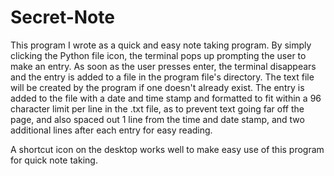 # Secret-Note

This program I wrote as a quick and easy note taking program.  By simply clicking the Python file icon, the terminal pops up prompting the user to make an entry.  As soon as the user presses enter, the terminal disappears and the entry is added to a file in the program file's directory.  The text file will be created by the program if one doesn't already exist.  The entry is added to the file with a date and time stamp and formatted to fit within a 96 character limit per line in the .txt file, as to prevent text going far off the page, and also spaced out 1 line from the time and date stamp, and two additional lines after each entry for easy reading.  

A shortcut icon on the desktop works well to make easy use of this program for quick note taking.
